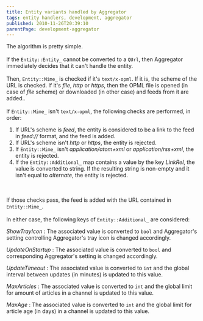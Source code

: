 ```yaml
---
title: Entity variants handled by Aggregator
tags: entity handlers, development, aggregator
published: 2010-11-26T20:39:10
parentPage: development-aggregator
---
```


The algorithm is pretty simple.\
\
If the `Entity::Entity_` cannot be converted to a `QUrl`, then
Aggregator immediately decides that it can't handle the entity.\
\
Then, `Entity::Mime_` is checked if it's `text/x-opml`. If it is, the
scheme of the URL is checked. If it's *file*, *http* or *https*, then
the OPML file is opened (in case of *file* scheme) or downloaded (in
other case) and feeds from it are added.</code>.\
\
If `Entity::Mime_` isn't `text/x-opml`, the following checks are
performed, in order:

1.  If URL's scheme is *feed*, the entity is considered to be a link to
    the feed in *feed://* format, and the feed is added.
2.  If URL's scheme isn't *http* or *https*, the entity is rejected.
3.  If `Entity::Mime_` isn't *application/atom+xml* or
    *application/rss+xml*, the entity is rejected.
4.  If the `Entity::Additional_` map contains a value by the key
    *LinkRel*, the value is converted to string. If the resulting string
    is non-empty and it isn't equal to *alternate*, the entity
    is rejected.

\
\
If those checks pass, the feed is added with the URL contained in
`Entity::Mime_`.\
\
In either case, the following keys of `Entity::Additional_` are
considered:

*ShowTrayIcon*
:   The associated value is converted to `bool` and Aggregator's setting
    controlling Aggregator's tray icon is changed accordingly.

*UpdateOnStartup*
:   The associated value is converted to `bool` and corresponding
    Aggregator's setting is changed accordingly.

*UpdateTimeout*
:   The associated value is converted to `int` and the global interval
    between updates (in minutes) is updated to this value.

*MaxArticles*
:   The associated value is converted to `int` and the global limit for
    amount of articles in a channel is updated to this value.

*MaxAge*
:   The associated value is converted to `int` and the global limit for
    article age (in days) in a channel is updated to this value.